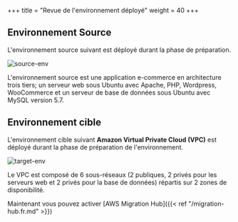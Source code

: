
+++
title = "Revue de l'environnement déployé"
weight = 40
+++
## Environnement Source

L'environnement source suivant est déployé durant la phase de préparation.

![source-env](/intro/source-env.png)

L'environnement source est une application e-commerce en architecture trois tiers; un serveur web sous Ubuntu avec Apache, PHP, Wordpress, WooCommerce et un serveur de base de données sous Ubuntu avec MySQL version 5.7.


## Environnement cible

L'environnement cible suivant **Amazon Virtual Private Cloud (VPC)** est déployé durant la phase de préparation de l'environnement.

![target-env](/intro/target-vpc.png)

Le VPC est composé de 6 sous-réseaux (2 publiques, 2 privés pour les serveurs web et 2 privés pour la base de données) répartis sur 2 zones de disponibilité.

Maintenant vous pouvez activer [AWS Migration Hub]({{< ref "/migration-hub.fr.md" >}})  

